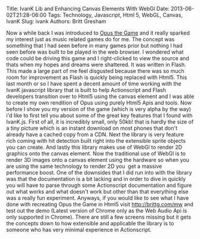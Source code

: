 Title: IvanK Lib and Enhancing Canvas Elements With WebGl
Date: 2013-06-02T21:28-06:00
Tags: Technology, Javascript, Html 5, WebGL, Canvas, IvanK
Slug: ivank
Authors: Britt Gresham


Now a while back I was introduced to <a href="http://www.opusthegame.com"
target="_blank">Opus the Game</a> and it really sparked my interest just as
music related games do for me. The concept was something that I had seen before
in many games prior but nothing I had seen before was built to be played in the
web browser. I wondered what code could be driving this game and I
right-clicked to view the source and thats when my hopes and dreams were
shattered. It was written in Flash. This made a large part of me feel disgusted
because there was so much room for improvement as Flash is quickly being
replaced with Html5. This last month or so I have spent a decent amount of time
working with the IvanK javascript library that is built to help Actionscript
and Flash developers transition over to Html5 using the canvas element and I
was able to create my own rendition of Opus using purely Html5 Apis and tools.
Now before I show you my version of the game (which is very alpha by the way)
i'd like to first tell you about some of the great key features that I found
with IvanK.js. First of all, it is incredibly small, only 50kb! that is hardly
the size of a tiny picture which is an instant download on most phones that
don't already have a cached copy from a CDN. Next the library is very feature
rich coming with hit detection built right into the extensible sprite objects
you can create. And lastly this library makes use of WebGl to render 2D
graphics onto the canvas element. Now the traditional use of WebGl is to render
3D images onto a canvas element using the hardware so when you are using the
same technology to render 2D you  get a massive performance boost. One of the
downsides that I did run into with the library was that the documentation is a
bit lacking and in order to dive in quickly you will have to parse through some
Actionscript documentation and figure out what works and what doesn't work but
other than that everything else was a really fun experiment. Anyways, if you
would like to see what I have done with recreating Opus the Game in Html5 visit
<a href="http://brittg.com/mw" target="_blank">http://brittg.com/mw</a> and
test out the demo (Latest version of Chrome only as the Web Audio Api is only
supported in Chrome). There are still a few screens missing but it gets the
concepts down to how extensible and applicable the library is to someone who
has very minimal experience in Actionscript.

